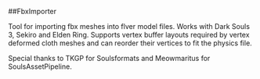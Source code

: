 ##FbxImporter

Tool for importing fbx meshes into flver model files. Works with Dark Souls 3, Sekiro and Elden Ring.
Supports vertex buffer layouts required by vertex deformed cloth meshes and can reorder their vertices to fit the physics file.

Special thanks to TKGP for Soulsformats and Meowmaritus for SoulsAssetPipeline.